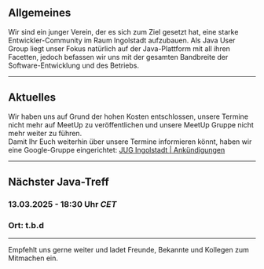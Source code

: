 ## Allgemeines

Wir sind ein junger Verein, der es sich zum Ziel gesetzt hat, eine starke Entwickler-Community im Raum Ingolstadt aufzubauen.
Als Java User Group liegt unser Fokus natürlich auf der Java-Plattform mit all ihren Facetten, jedoch befassen wir uns mit der gesamten Bandbreite der Software-Entwicklung und des Betriebs.

---

## Aktuelles

Wir haben uns auf Grund der hohen Kosten entschlossen, unsere Termine nicht mehr auf MeetUp zu veröffentlichen 
und unsere MeetUp Gruppe nicht mehr weiter zu führen.<br/>
Damit Ihr Euch weiterhin über unsere Termine informieren könnt,
haben wir eine Google-Gruppe eingerichtet: [JUG Ingolstadt | Ankündigungen](https://groups.google.com/g/jug-ingolstadt)

---

## Nächster Java-Treff

### 13.03.2025 - 18:30 Uhr *CET*
### Ort: t.b.d

---

Empfehlt uns gerne weiter und ladet Freunde, Bekannte und Kollegen zum Mitmachen ein.
